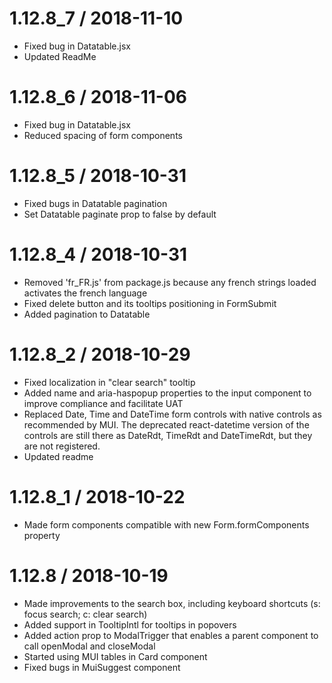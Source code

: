 1.12.8_7 / 2018-11-10
=====================

 * Fixed bug in Datatable.jsx
 * Updated ReadMe
 
1.12.8_6 / 2018-11-06
=====================

 * Fixed bug in Datatable.jsx
 * Reduced spacing of form components
 
1.12.8_5 / 2018-10-31
=====================

 * Fixed bugs in Datatable pagination
 * Set Datatable paginate prop to false by default
 
1.12.8_4 / 2018-10-31
=====================

 * Removed 'fr_FR.js' from package.js because any french strings loaded activates the french language
 * Fixed delete button and its tooltips positioning in FormSubmit
 * Added pagination to Datatable
 
1.12.8_2 / 2018-10-29
=====================

 * Fixed localization in "clear search" tooltip
 * Added name and aria-haspopup properties to the input component to improve compliance and facilitate UAT
 * Replaced Date, Time and DateTime form controls with native controls as recommended by MUI. 
   The deprecated react-datetime version of the controls are still there as DateRdt, TimeRdt and DateTimeRdt, but they are not registered.
 * Updated readme
 
1.12.8_1 / 2018-10-22
=====================

 * Made form components compatible with new Form.formComponents property
 
1.12.8 / 2018-10-19
===================

 * Made improvements to the search box, including keyboard shortcuts (s: focus search; c: clear search)
 * Added support in TooltipIntl for tooltips in popovers
 * Added action prop to ModalTrigger that enables a parent component to call openModal and closeModal
 * Started using MUI tables in Card component
 * Fixed bugs in MuiSuggest component
